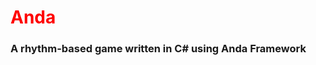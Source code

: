 <html>
  <h1>Anda</h1>
  <h3>A rhythm-based game written in C# using Anda Framework</h3>
  <style>
    h1
    {
      color: #FF0000;
    }
  </style>
</html>

